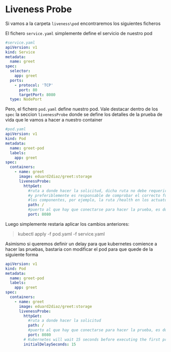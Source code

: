 # Liveness Probe

Si vamos a la carpeta `liveness\pod` encontraremos los siguientes ficheros

El fichero `service.yaml` simplemente define el servicio de nuestro pod
```yaml
#service.yaml
apiVersion: v1
kind: Service
metadata:
  name: greet
spec:
  selector: 
    app: greet
  ports:
    - protocol: 'TCP'
      port: 80
      targetPort: 8080
  type: NodePort
```

Pero, el fichero `pod.yaml` define nuestro pod. Vale destacar dentro de los
`spec` la seccion `livenessProbe` donde se define los detalles de la prueba de
vida que le vamos a hacer a nuestro container
```yaml
#pod.yaml
apiVersion: v1
kind: Pod
metadata:
  name: greet-pod
  labels:
    app: greet
spec:
  containers:
    - name: greet
      image: eduard2diaz/greet:storage
      livenessProbe:
        httpGet:
          #ruta a donde hacer la solicitud, dicha ruta no debe requerir autenticacion
          #y preferiblemente es responsable de comprobar el correcto funcionamiento de
          #los componentes, por ejemplo, la ruta /health en los actuator de spring boot
          path: /
          #puerto al que hay que conectarse para hacer la prueba, es donde la app esta corriendo
          port: 8080
```

Luego simplemente restaria aplicar los cambios anteriores:

> kubectl apply -f pod.yaml -f service.yaml

Asimismo si queremos definir un delay para que kubernetes comience a hacer las pruebas, bastaria con modificar el pod
para que quede de la siguiente forma

```yaml
apiVersion: v1
kind: Pod
metadata:
  name: greet-pod
  labels:
    app: greet
spec:
  containers:
    - name: greet
      image: eduard2diaz/greet:storage
      livenessProbe:
        httpGet:
          #ruta a donde hacer la solicitud
          path: /
          #puerto al que hay que conectarse para hacer la prueba, es donde la app esta corriendo
          port: 8080
        # Kubernetes will wait 15 seconds before executing the first probe.
        initialDelaySeconds: 15
```